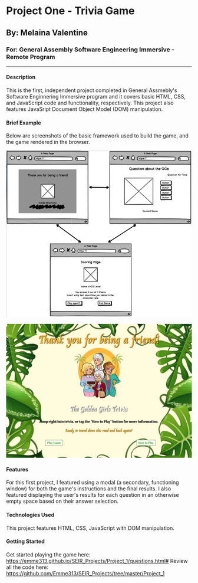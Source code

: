 # Project One - Trivia Game
## By: Melaina Valentine
### For: General Assembly Software Engineering Immersive - Remote Program
---
#### Description
This is the first, independent project completed in General Assmebly's Software Enginnering Immersive program and it covers basic HTML, CSS, and JavaScript code and functionality, respectively. This project also features JavaSript Document Object Model (DOM) manipulation.

#### Brief Example
Below are screenshots of the basic framework used to build the game, and the game rendered in the browser.

![image](trivia_wireframe.jpg)

![image](GG_Game_Screenshot.jpg)

#### Features 
For this first project, I featured using a modal (a secondary, functioning window) for both the game's instructions and the final results. I also featured displaying the user's results for each question in an otherwise empty space based on their answer selection.

#### Technologies Used
This project features HTML, CSS, JavaScript with DOM manipulation.

#### Getting Started
Get started playing the game here: https://emme313.github.io/SEIR_Projects/Project_1/questions.html#
Review all the code here: https://github.com/Emme313/SEIR_Projects/tree/master/Project_1
